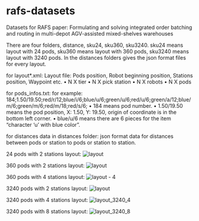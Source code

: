 # rafs-datasets
Datasets for RAFS paper: Formulating and solving integrated order batching and routing in multi-depot AGV-assisted mixed-shelves warehouses

There are four folders, distance, sku24, sku360, sku3240. sku24 means layout with 24 pods, sku360 means layout with 360 pods, sku3240 means layout with 3240 pods. In the distances folders gives the json format files for every layout.


for layout*.xml:
Layout file:
Pods position, Robot beginning position, Stations position, Waypoint etc.
•	N X tier
•	N X pick station
•	N X robots
•	N X pods

for pods_infos.txt:
for example: 184;1.50/19.50;red/r/12;blue/i/6;blue/u/6;green/u/6;red/u/6;green/a/12;blue/m/6;green/m/6;red/m/18;red/s/6;
•	184 means pod number.
•	1.50/19.50 means the pod position, X: 1.50, Y: 19.50, origin of coordinate is in the bottom left corner. 
•	blue/u/6 means there are 6 pieces for the item “character ‘u’ with blue color”.

for distances data in distances folder:
json format data for distances between pods or station to pods or station to station.



24 pods with 2 stations layout:
![layout](https://user-images.githubusercontent.com/61032543/162757138-cf804594-0423-4312-80a5-d41a87f0e340.png)

360 pods with 2 stations layout:
![layout](https://user-images.githubusercontent.com/61032543/162757436-eeb2f9ff-4821-4460-9241-471952914ceb.png)

360 pods with 4 stations layout:
![layout - 4](https://user-images.githubusercontent.com/61032543/162757473-b960f27e-67af-4ffc-9358-f43bade3dda0.png)

3240 pods with 2 stations layout:
![layout](https://user-images.githubusercontent.com/61032543/162757568-efb5eda0-f959-4ddb-a567-062c98c54b0d.png)

3240 pods with 4 stations layout:
![layout_3240_4](https://user-images.githubusercontent.com/61032543/162757614-ea09a803-9884-42c6-ab28-afde02876863.png)

3240 pods with 8 stations layout:
![layout_3240_8](https://user-images.githubusercontent.com/61032543/162757637-fbf4a6c1-40ef-45b0-8347-bacc05e56757.png)
